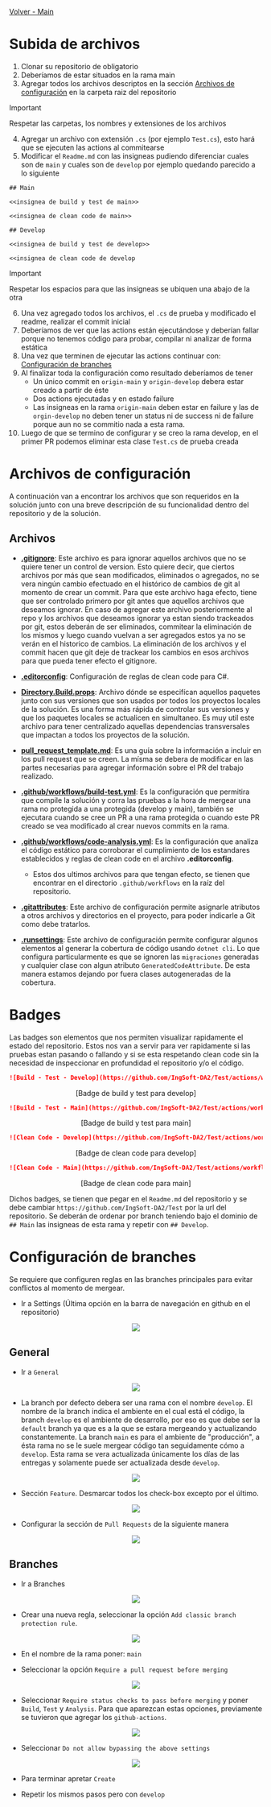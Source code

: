 [Volver - Main](https://github.com/IngSoft-DA2/DA2-Tecnologia)

# Subida de archivos
1. Clonar su repositorio de obligatorio
2. Deberíamos de estar situados en la rama main
3. Agregar todos los archivos descriptos en la sección [Archivos de configuración](https://github.com/IngSoft-DA2/DA2-Tecnologia/blob/repo-configuration/README.md#archivos-de-configuraci%C3%B3n) en la carpeta raiz del repositorio

> [!IMPORTANT]
> Respetar las carpetas, los nombres y extensiones de los archivos

4. Agregar un archivo con extensión `.cs` (por ejemplo `Test.cs`), esto hará que se ejecuten las actions al commitearse
5. Modificar el `Readme.md` con las insigneas pudiendo diferenciar cuales son de `main` y cuales son de `develop` por ejemplo quedando parecido a lo siguiente
```
## Main

<<insignea de build y test de main>>

<<insignea de clean code de main>>

## Develop

<<insignea de build y test de develop>>

<<insignea de clean code de develop
```
> [!IMPORTANT]
> Respetar los espacios para que las insigneas se ubiquen una abajo de la otra

6. Una vez agregado todos los archivos, el `.cs` de prueba y modificado el readme, realizar el commit inicial
7. Deberíamos de ver que las actions están ejecutándose y deberían fallar porque no tenemos código para probar, compilar ni analizar de forma estática
8. Una vez que terminen de ejecutar las actions continuar con: [Configuración de branches](https://github.com/IngSoft-DA2/DA2-Tecnologia/blob/repo-configuration/README.md#configuraci%C3%B3n-de-branches)
9. Al finalizar toda la configuración como resultado deberíamos de tener
   - Un único commit en `origin-main` y `origin-develop` debera estar creado a partir de éste
   - Dos actions ejecutadas y en estado failure
   - Las insigneas en la rama `origin-main` deben estar en failure y las de `orgin-develop` no deben tener un status ni de success ni de failure porque aun no se commitio nada a esta rama. 
10. Luego de que se termino de configurar y se creo la rama develop, en el primer PR podemos eliminar esta clase `Test.cs` de prueba creada

# Archivos de configuración

A continuación van a encontrar los archivos que son requeridos en la solución junto con una breve descripción de su funcionalidad dentro del repositorio y de la solución.

## Archivos

- **[.gitignore](https://github.com/daniel18acevedo/DA2-Tecnologia/blob/repo-configuration/.gitignore)**: Este archivo es para ignorar aquellos archivos que no se quiere tener un control de version. Esto quiere decir, que ciertos archivos por más que sean modificados, eliminados o agregados, no se vera ningún cambio efectuado en el histórico de cambios de git al momento de crear un commit. Para que este archivo haga efecto, tiene que ser controlado primero por git antes que aquellos archivos que deseamos ignorar. En caso de agregar este archivo posteriormente al repo y los archivos que deseamos ignorar ya estan siendo trackeados por git, estos deberán de ser eliminados, commitear la eliminación de los mismos y luego cuando vuelvan a ser agregados estos ya no se verán en el historico de cambios. La eliminación de los archivos y el commit hacen que git deje de trackear los cambios en esos archivos para que pueda tener efecto el gitignore.

- **[.editorconfig](https://github.com/daniel18acevedo/DA2-Tecnologia/blob/repo-configuration/.editorconfig)**: Configuración de reglas de clean code para C#.

- **[Directory.Build.props](https://github.com/daniel18acevedo/DA2-Tecnologia/blob/repo-configuration/Directory.Build.props)**: Archivo dónde se especifícan aquellos paquetes junto con sus versiones que son usados por todos los proyectos locales de la solución. Es una forma más rápida de controlar sus versiones y que los paquetes locales se actualicen en simultaneo. Es muy util este archivo para tener centralizado aquellas dependencias transversales que impactan a todos los proyectos de la solución.

- **[pull_request_template.md](https://github.com/daniel18acevedo/DA2-Tecnologia/blob/repo-configuration/pull_request_template.md)**: Es una guía sobre la información a incluir en los pull request que se creen. La mísma se debera de modificar en las partes necesarias para agregar información sobre el PR del trabajo realizado.

- **[.github/workflows/build-test.yml](https://github.com/daniel18acevedo/DA2-Tecnologia/blob/repo-configuration/.github/workflows/build-test.yml)**: Es la configuración que permitira que compile la solución y corra las pruebas a la hora de mergear una rama no protegida a una protegida (develop y main), también se ejecutara cuando se cree un PR a una rama protegida o cuando este PR creado se vea modificado al crear nuevos commits en la rama.

- **[.github/workflows/code-analysis.yml](https://github.com/daniel18acevedo/DA2-Tecnologia/blob/repo-configuration/.github/workflows/code-analysis.yml)**: Es la configuración que analiza el código estático para corroborar el cumplimiento de los estandares establecidos y reglas de clean code en el archivo **.editorconfig**.

  - Estos dos ultimos archivos para que tengan efecto, se tienen que encontrar en el directorio `.github/workflows` en la raíz del repositorio.

- **[.gitattributes](https://github.com/daniel18acevedo/DA2-Tecnologia/blob/repo-configuration/.gitattributes)**: Este archivo de configuración permite asignarle atributos a otros archivos y directorios en el proyecto, para poder indicarle a Git como debe tratarlos.

- **[.runsettings](https://github.com/IngSoft-DA2/DA2-Tecnologia/blob/repo-configuration/.runsettings)**: Este archivo de configuración permite configurar algunos elementos al generar la cobertura de código usando `dotnet cli`. Lo que configura particularmente es que se ignoren las `migraciones` generadas y cualquier clase con algun atributo `GeneratedCodeAttribute`. De esta manera estamos dejando por fuera clases autogeneradas de la cobertura.

# Badges

Las badges son elementos que nos permiten visualizar rapidamente el estado del repositorio. Estos nos van a servir para ver rapidamente si las pruebas estan pasando o fallando y si se esta respetando clean code sin la necesidad de inspeccionar en profundidad el repositorio y/o el código.

```md
![Build - Test - Develop](https://github.com/IngSoft-DA2/Test/actions/workflows/build-test.yml/badge.svg?branch=develop&event=push)
```

<p align="center">
  [Badge de build y test para develop]
</p>

```md
![Build - Test - Main](https://github.com/IngSoft-DA2/Test/actions/workflows/build-test.yml/badge.svg?branch=main&event=push)
```

<p align="center">
  [Badge de build y test para main]
</p>


```md
![Clean Code - Develop](https://github.com/IngSoft-DA2/Test/actions/workflows/code-analysis.yml/badge.svg?branch=develop&event=push)
```

<p align="center">
  [Badge de clean code para develop]
</p>

```md
![Clean Code - Main](https://github.com/IngSoft-DA2/Test/actions/workflows/code-analysis.yml/badge.svg?branch=main&event=push)
```

<p align="center">
  [Badge de clean code para main]
</p>

Dichos badges, se tienen que pegar en el `Readme.md` del repositorio y se debe cambiar `https://github.com/IngSoft-DA2/Test` por la url del repositorio. Se deberán de ordenar por branch teniendo bajo el dominio de `## Main` las insigneas de esta rama y repetir con `## Develop`.

# Configuración de branches

Se requiere que configuren reglas en las branches principales para evitar conflictos al momento de mergear.

- Ir a Settings (Última opción en la barra de navegación en github en el repositorio)
<p align="center">
<img src="images/image-1.png"/>
</p>

## General

- Ir a `General`
<p align="center">
<img src="images/image-10.png"/>
</p>

- La branch por defecto debera ser una rama con el nombre `develop`. El nombre de la branch indica el ambiente en el cual está el código, la branch `develop` es el ambiente de desarrollo, por eso es que debe ser la `default` branch ya que es a la que se estara mergeando y actualizando constantemente. La branch `main` es para el ambiente de "producción", a ésta rama no se le suele mergear código tan seguidamente cómo a `develop`. Esta rama se vera actualizada únicamente los días de las entregas y solamente puede ser actualizada desde `develop`.

<p align="center">
<img src="images/image-7.png"/>
</p>

- Sección `Feature`. Desmarcar todos los check-box excepto por el último.

<p align="center">
<img src="images/image-11.png"/>
</p>

- Configurar la sección de `Pull Requests` de la siguiente manera
<p align="center">
<img src="images/image-8.png"/>
</p>

## Branches

- Ir a Branches
<p align="center">
<img src="images/image-2.png"/>
</p>

- Crear una nueva regla, seleccionar la opción `Add classic branch protection rule`.
<p align="center">
<img src="images/image-3.png"/>
</p>

- En el nombre de la rama poner: `main`

- Seleccionar la opción `Require a pull request before merging`
<p align="center">
<img src="images/image-4.png"/>
</p>

- Seleccionar `Require status checks to pass before merging` y poner `Build`, `Test` y `Analysis`. Para que aparezcan estas opciones, previamente se tuvieron que agregar los `github-actions`.

<p align="center">
<img src="images/image-5.png"/>
</p>

- Seleccionar `Do not allow bypassing the above settings`

<p align="center">
<img src="images/image-6.png"/>
</p>

- Para terminar apretar `Create`

- Repetir los mismos pasos pero con `develop`
